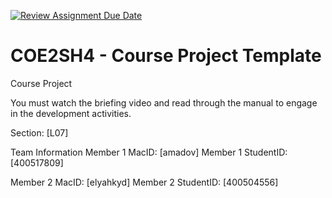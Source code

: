 [![Review Assignment Due Date](https://classroom.github.com/assets/deadline-readme-button-22041afd0340ce965d47ae6ef1cefeee28c7c493a6346c4f15d667ab976d596c.svg)](https://classroom.github.com/a/mLqiHWLE)
# COE2SH4 - Course Project Template
Course Project

You must watch the briefing video and read through the manual to engage in the development activities.


Section: [L07]

Team Information
Member 1 MacID: [amadov]
Member 1 StudentID: [400517809]

Member 2 MacID: [elyahkyd]
Member 2 StudentID: [400504556]
